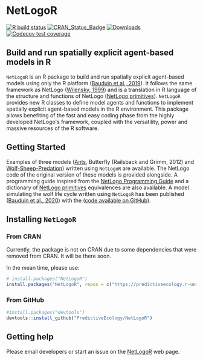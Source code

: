 # NetLogoR

<!-- badges: start -->
[![R build status](https://github.com/PredictiveEcology/NetLogoR/workflows/R-CMD-check/badge.svg)](https://github.com/PredictiveEcology/NetLogoR/actions)
[![CRAN_Status_Badge](http://www.r-pkg.org/badges/version/NetLogoR)](https://cran.r-project.org/package=NetLogoR)
[![Downloads](http://cranlogs.r-pkg.org/badges/grand-total/NetLogoR)](https://cran.r-project.org/package=NetLogoR)
[![Codecov test coverage](https://codecov.io/gh/PredictiveEcology/NetLogoR/branch/main/graph/badge.svg)](https://app.codecov.io/gh/PredictiveEcology/NetLogoR?branch=main)
<!-- badges: end -->

## Build and run spatially explicit agent-based models in R

`NetLogoR` is an R package to build and run spatially explicit agent-based models using only the R platform ([Bauduin et al., 2019](https://doi.org/10.1111/ecog.04516)).
It follows the same framework as NetLogo ([Wilensky, 1999](https://www.netlogo.org)) and is a translation in R language of the structure and functions of NetLogo ([NetLogo primitives](https://docs.netlogo.org/dictionary.html)).
`NetLogoR` provides new R classes to define model agents and functions to implement spatially explicit agent-based models in the R environment.
This package allows benefiting of the fast and easy coding phase from the highly developed NetLogo's framework, coupled with the versatility, power and massive resources of the R software.

## Getting Started

Examples of three models ([Ants](https://ccl.northwestern.edu/netlogo/models/Ants), Butterfly (Railsback and Grimm, 2012) and [Wolf-Sheep-Predation](https://www.netlogo.org/models/WolfSheepPredation)) written using `NetLogoR` are available. The NetLogo code of the original version of these models is provided alongside.
A programming guide inspired from the [NetLogo Programming Guide](https://docs.netlogo.org/programming.html) and a dictionary of [NetLogo primitives](https://docs.netlogo.org/dictionary.html) equivalences are also available.
A model simulating the wolf life cycle written using `NetLogoR` has been published ([Bauduin et al., 2020](https://www.sciencedirect.com/science/article/pii/S0304380020302799?via%3Dihub)) with the ([code available on GitHub](https://github.com/SarahBauduin/appendix_wolfIBM)).

## Installing `NetLogoR`

### From CRAN

Currently, the package is not on CRAN due to some dependencies that were removed from CRAN. It will be there soon.

In the mean time, please use:
```r
# install.packages("NetLogoR")
install.packages("NetLogoR", repos = c("https://predictiveecology.r-universe.dev", getOption("repos")))
```

### From GitHub

```r
#install.packages("devtools")
devtools::install_github("PredictiveEcology/NetLogoR")
```

## Getting help

Please email developers or start an issue on the [NetLogoR](https://Github.com/PredictiveEcology/NetLogoR) web page.
